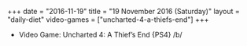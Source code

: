+++
date = "2016-11-19"
title = "19 November 2016 (Saturday)"
layout = "daily-diet"
video-games = ["uncharted-4-a-thiefs-end"]
+++


* Video Game: Uncharted 4: A Thief’s End {PS4} /b/